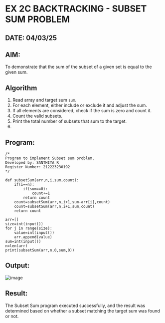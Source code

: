 # EX 2C BACKTRACKING - SUBSET SUM PROBLEM
## DATE: 04/03/25
## AIM:
To demonstrate that the sum of the subset of a given set is equal to the given sum.


## Algorithm

1. Read array and target sum `sum`.  
2. For each element, either include or exclude it and adjust the sum.  
3. If all elements are considered, check if the sum is zero and count it.  
4. Count the valid subsets.  
5. Print the total number of subsets that sum to the target.
6. 
## Program:
```
/*
Program to implement Subset sum problem.
Developed by: SANTHIYA R
Register Number: 212223230192
*/
```
```
def subsetSum(arr,n,i,sum,count):
    if(i==n):
        if(sum==0):
            count+=1
        return count
    count=subsetSum(arr,n,i+1,sum-arr[i],count)
    count=subsetSum(arr,n,i+1,sum,count)
    return count
    
arr=[]
size=int(input())
for j in range(size):
    value=int(input())
    arr.append(value)
sum=int(input())
n=len(arr)
print(subsetSum(arr,n,0,sum,0))
```

## Output:

![image](https://github.com/user-attachments/assets/19f63d2b-93b3-4fc6-9edd-486f865f5308)


## Result:
The Subset Sum program executed successfully, and the result was determined based on whether a subset matching the target sum was found or not.
